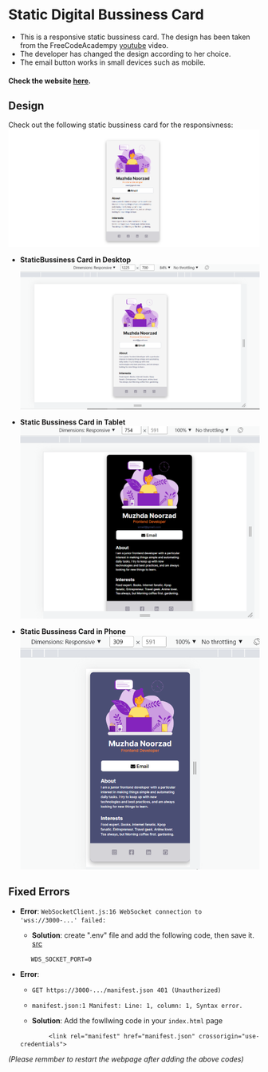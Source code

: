 #  **Static Digital Bussiness Card**


- This is a responsive static bussiness card. The design has been taken from the FreeCodeAcadempy [youtube](https://www.youtube.com/watch?v=bMknfKXIFA8) video. 
- The developer has changed the design according to her choice. 
- The email button works in small devices such as mobile. 

#### Check the website [here](https://muzhdan.github.io/business-card/).  


## Design

Check out the following static bussiness card for the responsivness: 
![Bussiness Card in Desktop](./src/images/desktop1.PNG)

- **StaticBussiness Card in Desktop**
![Bussiness Card in Desktop](./src/images/desktop.PNG)

- **Static Bussiness Card in Tablet**
![Bussiness Card in Tablet](./src/images/tablet.PNG)

- **Static Bussiness Card in Phone**
![Bussiness Card in Phone](./src/images/phone.PNG)

## **Fixed Errors**

 - **Error**: ```WebSocketClient.js:16 WebSocket connection to 'wss://3000-...' failed:```
    - **Solution**: create ".env" file and add the following code, then save it. [src](https://github.com/facebook/create-react-app/issues/11897)
    ```
       WDS_SOCKET_PORT=0 
    ```

- **Error**:  
    - `GET https://3000-.../manifest.json 401 (Unauthorized)` 
    - `manifest.json:1 Manifest: Line: 1, column: 1, Syntax error.`

    - **Solution**: Add the fowllwing code in your `index.html` page
    ``` 
            <link rel="manifest" href="manifest.json" crossorigin="use-credentials"> 
    ```

*(Please remmber to restart the webpage after adding the above codes)*
   
